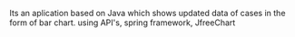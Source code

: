 Its an aplication based on Java which shows updated data of cases in the form of bar chart.
using API's, spring framework, JfreeChart
